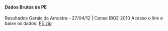 

#### Dados Brutos de PE

Resultados Gerais da Amostra - 27/04/12 | Censo IBGE 2010
Acesso o link e baixe os dados: [PE.zip](https://ftp.ibge.gov.br/Censos/Censo_Demografico_2010/Resultados_Gerais_da_Amostra/Microdados/PE.zip)

